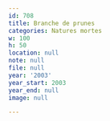 ```yaml
---
id: 708
title: Branche de prunes
categories: Natures mortes
w: 100
h: 50
location: null
note: null
file: null
year: '2003'
year_start: 2003
year_end: null
image: null

---
```

